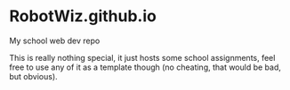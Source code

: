# RobotWiz.github.io
My school web dev repo

This is really nothing special, it just hosts some school assignments, feel free to use any of it as a template though (no cheating, that would be bad, but obvious).
